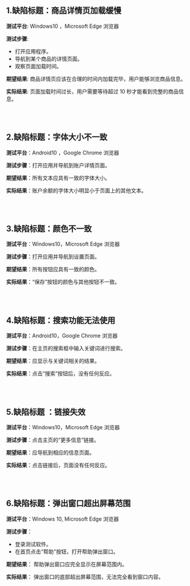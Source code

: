 ## 1.缺陷标题：商品详情页加载缓慢

**测试平台**:  Windows10 ，Microsoft Edge 浏览器

**测试步骤**:

- 打开应用程序。
- 导航到某个商品的详情页面。
- 观察页面加载时间。

**期望结果**:  商品详情页应该在合理的时间内加载完毕，用户能够浏览商品信息。

**实际结果**:  页面加载时间过长，用户需要等待超过 10 秒才能看到完整的商品信息。


<br><br>

##   2.缺陷标题：字体大小不一致

**测试平台**：Android10 ，Google Chrome 浏览器

**测试步骤**：打开应用并导航到账户详情页面。

**期望结果**：所有文本应具有一致的字体大小。

**实际结果**：账户余额的字体大小明显小于页面上的其他文本。



<br><br>



## 3.缺陷标题：颜色不一致

**测试平台**：Windows10，Microsoft Edge 浏览器

**测试步骤**：打开应用并导航到设置页面。

**期望结果**：所有按钮应具有一致的颜色。

**实际结果**：“保存”按钮的颜色与其他按钮不一致。


<br><br>




## 4.缺陷标题：搜索功能无法使用

**测试平台**：Android10，Google Chrome 浏览器

**测试步骤**：在主页的搜索框中输入关键词进行搜索。

**期望结果**：应显示与关键词相关的结果。

**实际结果**：点击“搜索”按钮后，没有任何反应。

<br><br>





## 5.缺陷标题 ：链接失效

**测试平台**：Windows10，Microsoft Edge 浏览器


**测试步骤**：点击主页的“更多信息”链接。

**期望结果**：应导航到相应的信息页面。

**实际结果**：点击链接后，页面没有任何反应。

<br><br>

## 6.缺陷标题：弹出窗口超出屏幕范围

**测试平台**：Windows 10, Microsoft Edge 浏览器

**测试步骤**：

- 登录测试软件。
- 在首页点击“帮助”按钮，打开帮助弹出窗口。

**期望结果**：
帮助弹出窗口应完全显示在屏幕范围内。

**实际结果**：
弹出窗口的底部超出屏幕范围，无法完全看到窗口内容。

<br>